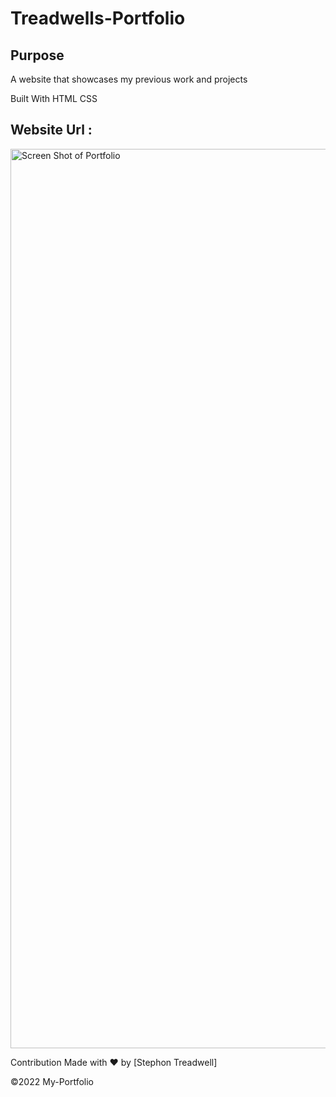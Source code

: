 # Treadwells-Portfolio

## Purpose

A website that showcases my previous work and projects

Built With HTML CSS

## Website Url : 

<img width="1439" alt="Screen Shot of Portfolio" src="https://user-images.githubusercontent.com/104699408/169293378-f00c1baf-b5b1-49b8-80d2-bfd3755bf51d.png">

Contribution Made with ❤️ by [Stephon Treadwell]

©️2022 My-Portfolio
